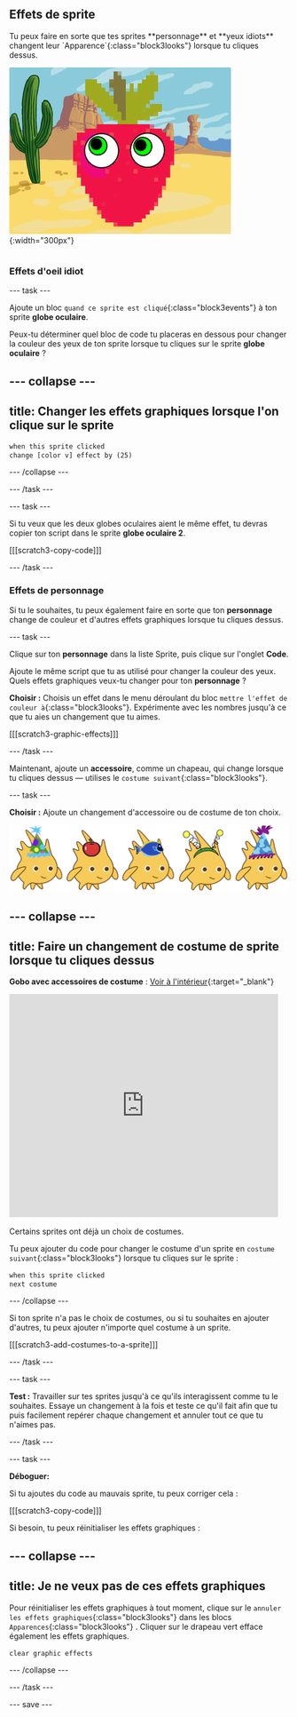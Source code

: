 ## Effets de sprite

<div style="display: flex; flex-wrap: wrap">
<div style="flex-basis: 200px; flex-grow: 1; margin-right: 15px;">
Tu peux faire en sorte que tes sprites **personnage** et **yeux idiots** changent leur `Apparence`{:class="block3looks"} lorsque tu cliques dessus.
</div>
<div>

![Un personnage et des yeux avec des effets graphiques.](images/character-graphic-effects.png){:width="300px"}    

</div>
</div>

### Effets d'oeil idiot

--- task ---

Ajoute un bloc `quand ce sprite est cliqué`{:class="block3events"} à ton sprite **globe oculaire**.

Peux-tu déterminer quel bloc de code tu placeras en dessous pour changer la couleur des yeux de ton sprite lorsque tu cliques sur le sprite **globe oculaire** ?

--- collapse ---
---
title: Changer les effets graphiques lorsque l'on clique sur le sprite
---

```blocks3
when this sprite clicked  
change [color v] effect by (25)
```

--- /collapse ---

--- /task ---

--- task ---

Si tu veux que les deux globes oculaires aient le même effet, tu devras copier ton script dans le sprite **globe oculaire 2**.

[[[scratch3-copy-code]]]

--- /task ---

### Effets de personnage

Si tu le souhaites, tu peux également faire en sorte que ton **personnage** change de couleur et d'autres effets graphiques lorsque tu cliques dessus.

--- task ---

Clique sur ton **personnage** dans la liste Sprite, puis clique sur l'onglet **Code**.

Ajoute le même script que tu as utilisé pour changer la couleur des yeux. Quels effets graphiques veux-tu changer pour ton **personnage** ?

**Choisir :** Choisis un effet dans le menu déroulant du bloc `mettre l'effet de couleur à`{:class="block3looks"}. Expérimente avec les nombres jusqu'à ce que tu aies un changement que tu aimes.

[[[scratch3-graphic-effects]]]

--- /task ---

Maintenant, ajoute un **accessoire**, comme un chapeau, qui change lorsque tu cliques dessus — utilises le `costume suivant`{:class="block3looks"}.

--- task ---

**Choisir :** Ajoute un changement d'accessoire ou de costume de ton choix.


![Sprites avec accessoires.](images/accessory-sprite.png)

--- collapse ---
---
title: Faire un changement de costume de sprite lorsque tu cliques dessus
---

**Gobo avec accessoires de costume** : [Voir à l'intérieur](https://scratch.mit.edu/projects/496334057/editor){:target="_blank"}
<div class="scratch-preview">
<iframe allowtransparency="true" width="485" height="402" src="https://scratch.mit.edu/projects/embed/496334057/?autostart=false" frameborder="0"></iframe>
</div>

Certains sprites ont déjà un choix de costumes.

Tu peux ajouter du code pour changer le costume d'un sprite en `costume suivant`{:class="block3looks"} lorsque tu cliques sur le sprite :

```blocks3
when this sprite clicked
next costume
```

--- /collapse ---

Si ton sprite n'a pas le choix de costumes, ou si tu souhaites en ajouter d'autres, tu peux ajouter n'importe quel costume à un sprite.

[[[scratch3-add-costumes-to-a-sprite]]]

--- /task ---

--- task ---

**Test :** Travailler sur tes sprites jusqu'à ce qu'ils interagissent comme tu le souhaites. Essaye un changement à la fois et teste ce qu'il fait afin que tu puis facilement repérer chaque changement et annuler tout ce que tu n'aimes pas.

--- /task ---

--- task ---

**Déboguer:**

Si tu ajoutes du code au mauvais sprite, tu peux corriger cela :

[[[scratch3-copy-code]]]

Si besoin, tu peux réinitialiser les effets graphiques :

--- collapse ---
---
title: Je ne veux pas de ces effets graphiques
---

Pour réinitialiser les effets graphiques à tout moment, clique sur le `annuler les effets graphiques`{:class="block3looks"} dans les blocs `Apparences`{:class="block3looks"} . Cliquer sur le drapeau vert efface également les effets graphiques.

```blocks3
clear graphic effects
```
--- /collapse ---

--- /task ---

--- save ---

